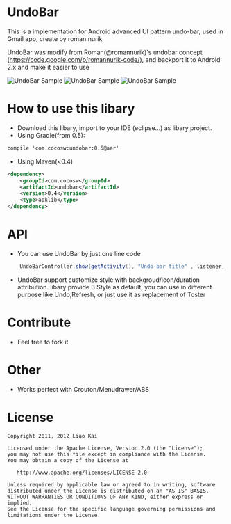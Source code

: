 UndoBar
=======

This is a implementation for Android advanced UI pattern undo-bar, used in Gmail app, create by roman nurik

UndoBar was modify from Roman(@romannurik)'s undobar concept (https://code.google.com/p/romannurik-code/), and backport it to Android 2.x and make it easier to use

![UndoBar Sample](https://github.com/soarcn/UndoBar/blob/master/art/redo.png?raw=true)
![UndoBar Sample](https://github.com/soarcn/UndoBar/blob/master/art/refresh.png?raw=true)
![UndoBar Sample](https://github.com/soarcn/UndoBar/blob/master/art/customize.png?raw=true)

How to use this libary
=======

- Download this libary, import to your IDE (eclipse...) as libary project.
- Using Gradle(from 0.5):

```xml
compile 'com.cocosw:undobar:0.5@aar'
```

- Using Maven(<0.4)
```xml
<dependency>
    <groupId>com.cocosw</groupId>
    <artifactId>undobar</artifactId>
    <version>0.4</version>
    <type>apklib</type>
</dependency>
```




API
=======

- You can use UndoBar by just one line code

``` java
    UndoBarController.show(getActivity(), "Undo-bar title" , listener, undoToken);
```

- UndoBar support customize style with backgroud/icon/duration attribution. libary provide 3 Style as default, you can use in different purpose like Undo,Refresh, or just use it as replacement of Toster


Contribute
=======

- Feel free to fork it


Other
=======
- Works perfect with Crouton/Menudrawer/ABS


License
=======

    Copyright 2011, 2012 Liao Kai

    Licensed under the Apache License, Version 2.0 (the "License");
    you may not use this file except in compliance with the License.
    You may obtain a copy of the License at

       http://www.apache.org/licenses/LICENSE-2.0

    Unless required by applicable law or agreed to in writing, software
    distributed under the License is distributed on an "AS IS" BASIS,
    WITHOUT WARRANTIES OR CONDITIONS OF ANY KIND, either express or implied.
    See the License for the specific language governing permissions and
    limitations under the License.
